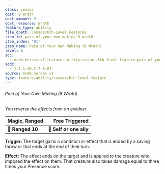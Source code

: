 ```yaml
---
class: censor
cost: 9 Wrath
cost_amount: 9
cost_resource: Wrath
feature_type: ability
file_dpath: Censor/6th-Level Features
item_id: pain-of-your-own-making-9-wrath
item_index: '01'
item_name: Pain of Your Own Making (9 Wrath)
level: 6
scc:
  - mcdm.heroes.v1:feature.ability.censor.6th-level-feature:pain-of-your-own-making-9-wrath
scdc:
  - 1.1.1:10.2.7.3:01
source: mcdm.heroes.v1
type: feature/ability/censor/6th-level-feature
---
```


###### Pain of Your Own Making (9 Wrath)

*You reverse the effects from an evildoer.*

| **Magic, Ranged** |      **Free Triggered** |
| ----------------- | ----------------------: |
| **📏 Ranged 10**  | **🎯 Self or one ally** |

**Trigger:** The target gains a condition or effect that is ended by a saving throw or that ends at the end of their turn.

**Effect:** The effect ends on the target and is applied to the creature who imposed the effect on them. That creature also takes damage equal to three times your Presence score.
